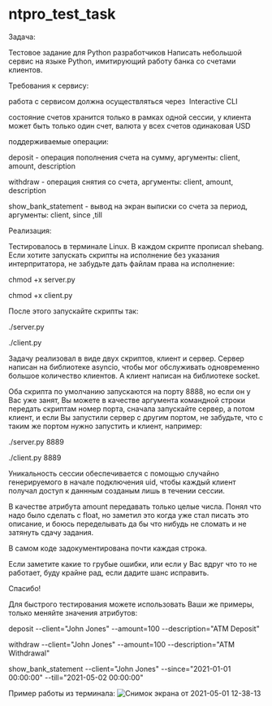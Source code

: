 # ntpro_test_task
Задача:

Тестовое задание для Python разработчиков
Написать небольшой сервис на языке Python, имитирующий работу банка со счетами клиентов.

Требования к сервису:

работа с сервисом должна осуществляться через ​ Interactive CLI 

состояние счетов хранится только в рамках одной сессии, у клиента может быть только один счет, валюта у всех счетов одинаковая USD

поддерживаемые операции: 

deposit - операция пополнения счета на сумму, аргументы:  client, amount, description

withdraw - операция снятия со счета, аргументы: client, amount, description

show_bank_statement - вывод на экран выписки со счета за период, аргументы: client, since ,till

Реализация:

Тестировалось в терминале Linux. В каждом скрипте прописал shebang. Если хотите запускать скрипты на исполнение без указания интерпритатора, не забудьте дать файлам права на исполнение:

chmod +x server.py

chmod +x client.py

После этого запускайте скрипты так:

./server.py 

./client.py 

Задачу реализовал в виде двух скриптов, клиент и сервер. Сервер написан на библиотеке asyncio, чтобы мог обслуживать одновременно большое количество клиентов. А клиент написан на библиотеке socket.

Оба скрипта по умолчанию запускаются на порту 8888, но если он у Вас уже занят, Вы можете в качестве аргумента командной строки передать скриптам номер порта, сначала запускайте сервер, а потом клиент, и если Вы запустили сервер с другим портом, не забудьте, что с таким же портом нужно запустить и клиент, например:

./server.py 8889

./client.py 8889

Уникальность сессии обеспечивается с помощью случайно генерируемого в начале подключения uid, чтобы каждый клиент получал доступ к даннным созданым лишь в  течении сессии.

В качестве атрибута amount передавать только целые числа. Понял что надо было сделать с float, но заметил это когда уже стал писать это описание, и боюсь переделывать да бы что нибудь не сломать и не затянуть сдачу задания.

В самом коде задокументирована почти каждая строка.

Если заметите какие то грубые ошибки, или если у Вас вдруг что то не работает, буду крайне рад, если дадите шанс исправить.

Спасибо!

Для быстрого тестирования можете использовать Ваши же примеры, только меняйте значения атрибутов:

deposit --client="John Jones" --amount=100 --description="ATM Deposit"

withdraw --client="John Jones" --amount=100 --description="ATM Withdrawal"

show_bank_statement --client="John Jones" --since="2021-01-01 00:00:00" --till="2021-05-02 00:00:00"


Пример работы из терминала:
![Снимок экрана от 2021-05-01 12-38-13](https://user-images.githubusercontent.com/71945221/116778376-2fd2ac80-aa7a-11eb-9091-532b7f9d3413.png)

